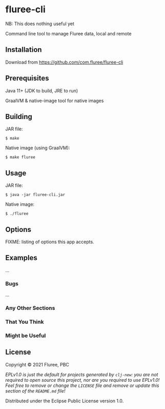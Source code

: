 # fluree-cli

NB: This does nothing useful yet

Command line tool to manage Fluree data, local and remote

## Installation

Download from https://github.com/com.fluree/fluree-cli

## Prerequisites

Java 11+ (JDK to build, JRE to run)

GraalVM & native-image tool for native images

## Building

JAR file:

    $ make

Native image (using GraalVM): 

    $ make fluree

## Usage

JAR file:

    $ java -jar fluree-cli.jar

Native image:

    $ ./fluree

## Options

FIXME: listing of options this app accepts.

## Examples

...

### Bugs

...

### Any Other Sections
### That You Think
### Might be Useful

## License

Copyright © 2021 Fluree, PBC

_EPLv1.0 is just the default for projects generated by `clj-new`: you are not_
_required to open source this project, nor are you required to use EPLv1.0!_
_Feel free to remove or change the `LICENSE` file and remove or update this_
_section of the `README.md` file!_

Distributed under the Eclipse Public License version 1.0.
